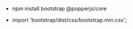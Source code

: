 <!-- Installing Bootstrap -->
-  npm install bootstrap @popperjs/core
<!-- Add in main.js  -->
-  import 'bootstrap/dist/css/bootstrap.min.css'; 